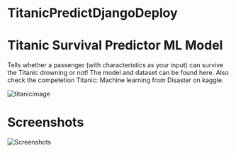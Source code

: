 # TitanicPredictDjangoDeploy
<h1>Titanic Survival Predictor ML Model</h1>
Tells whether a passenger (with characteristics as your input) can survive the Titanic drowning or not!
The model and dataset can be found here. Also check the competetion Titanic: Machine learning from Disaster on kaggle.

![titanicimage](https://user-images.githubusercontent.com/60321342/97879100-92562480-1d45-11eb-8be1-b5c610ff7b20.jpg)


<h1>Screenshots</h1>

![Screenshots](https://user-images.githubusercontent.com/60321342/97879104-95511500-1d45-11eb-91c2-60921c74059b.jpg)

